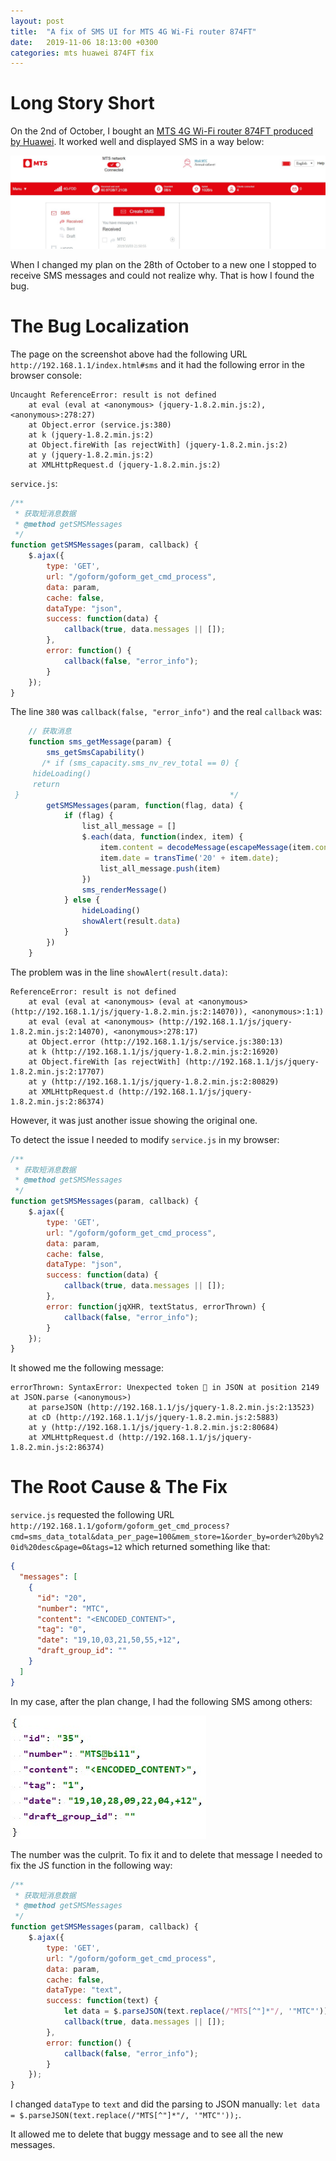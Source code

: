 ```yaml
---
layout: post
title:  "A fix of SMS UI for MTS 4G Wi-Fi router 874FT"
date:   2019-11-06 18:13:00 +0300
categories: mts huawei 874FT fix
---
```

# Long Story Short

On the 2nd of October, I bought an [MTS 4G Wi-Fi router 874FT produced by Huawei](https://spb.mts.ru/personal/mobilnaya-svyaz/mobilniy-internet/modemy-i-routery/). 
It worked well and displayed SMS in a way below:

![MTS 4G Wi-Fi router 874FT SMS UI](/assets/2019-11-06-mts-huawei-4g-wi-fi-router-fix/sms-ui.jpg)

When I changed my plan on the 28th of October to a new one I stopped to receive SMS messages and could 
not realize why. That is how I found the bug.

# The Bug Localization
The page on the screenshot above had the following URL `http://192.168.1.1/index.html#sms` and it 
had the following error in the browser console:
```
Uncaught ReferenceError: result is not defined
    at eval (eval at <anonymous> (jquery-1.8.2.min.js:2), <anonymous>:278:27)
    at Object.error (service.js:380)
    at k (jquery-1.8.2.min.js:2)
    at Object.fireWith [as rejectWith] (jquery-1.8.2.min.js:2)
    at y (jquery-1.8.2.min.js:2)
    at XMLHttpRequest.d (jquery-1.8.2.min.js:2)
```

`service.js`:
```javascript
/**
 * 获取短消息数据
 * @method getSMSMessages
 */
function getSMSMessages(param, callback) {
    $.ajax({
        type: 'GET',
        url: "/goform/goform_get_cmd_process",
        data: param,
        cache: false,
        dataType: "json",
        success: function(data) {
            callback(true, data.messages || []);
        },
        error: function() {
            callback(false, "error_info");
        }
    });
}
```

The line `380` was `callback(false, "error_info")` and the real `callback` was:
```javascript
    // 获取消息
    function sms_getMessage(param) {
        sms_getSmsCapability()
       /* if (sms_capacity.sms_nv_rev_total == 0) {       
     hideLoading()                               
     return                                      
 }                                               */
        getSMSMessages(param, function(flag, data) {
            if (flag) {
                list_all_message = []
                $.each(data, function(index, item) {
                    item.content = decodeMessage(escapeMessage(item.content));
                    item.date = transTime('20' + item.date);
                    list_all_message.push(item)
                })
                sms_renderMessage()
            } else {
                hideLoading()
                showAlert(result.data)
            }
        })
    }
```

The problem was in the line `showAlert(result.data)`:
```
ReferenceError: result is not defined
    at eval (eval at <anonymous> (eval at <anonymous> (http://192.168.1.1/js/jquery-1.8.2.min.js:2:14070)), <anonymous>:1:1)
    at eval (eval at <anonymous> (http://192.168.1.1/js/jquery-1.8.2.min.js:2:14070), <anonymous>:278:17)
    at Object.error (http://192.168.1.1/js/service.js:380:13)
    at k (http://192.168.1.1/js/jquery-1.8.2.min.js:2:16920)
    at Object.fireWith [as rejectWith] (http://192.168.1.1/js/jquery-1.8.2.min.js:2:17707)
    at y (http://192.168.1.1/js/jquery-1.8.2.min.js:2:80829)
    at XMLHttpRequest.d (http://192.168.1.1/js/jquery-1.8.2.min.js:2:86374)
```

However, it was just another issue showing the original one. 

To detect the issue I needed to modify `service.js` in my browser:
```javascript
/**
 * 获取短消息数据
 * @method getSMSMessages
 */
function getSMSMessages(param, callback) {
    $.ajax({
        type: 'GET',
        url: "/goform/goform_get_cmd_process",
        data: param,
        cache: false,
        dataType: "json",
        success: function(data) {
            callback(true, data.messages || []);
        },
        error: function(jqXHR, textStatus, errorThrown) {
            callback(false, "error_info");
        }
    });
}
```

It showed me the following message:
```
errorThrown: SyntaxError: Unexpected token  in JSON at position 2149 at JSON.parse (<anonymous>)
    at parseJSON (http://192.168.1.1/js/jquery-1.8.2.min.js:2:13523)
    at cD (http://192.168.1.1/js/jquery-1.8.2.min.js:2:5883)
    at y (http://192.168.1.1/js/jquery-1.8.2.min.js:2:80684)
    at XMLHttpRequest.d (http://192.168.1.1/js/jquery-1.8.2.min.js:2:86374)
```

# The Root Cause & The Fix

`service.js` requested the following URL 
`http://192.168.1.1/goform/goform_get_cmd_process?cmd=sms_data_total&data_per_page=100&mem_store=1&order_by=order%20by%20id%20desc&page=0&tags=12` 
which returned something like that:
```json
{
  "messages": [
    {
      "id": "20",
      "number": "MTC",
      "content": "<ENCODED_CONTENT>",
      "tag": "0",
      "date": "19,10,03,21,50,55,+12",
      "draft_group_id": ""
    }
  ]
}
```

In my case, after the plan change, I had the following SMS among others:

![A wrong number](/assets/2019-11-06-mts-huawei-4g-wi-fi-router-fix/wrong-number.jpg)

The number was the culprit. To fix it and to delete that message I needed to fix the JS function in 
the following way:
```javascript
/**
 * 获取短消息数据
 * @method getSMSMessages
 */
function getSMSMessages(param, callback) {
    $.ajax({
        type: 'GET',
        url: "/goform/goform_get_cmd_process",
        data: param,
        cache: false,
        dataType: "text",
        success: function(text) {
            let data = $.parseJSON(text.replace(/"MTS[^"]*"/, '"MTC"'));
            callback(true, data.messages || []);
        },
        error: function() {
            callback(false, "error_info");
        }
    });
}
```

I changed `dataType` to `text` and did the parsing to JSON manually: `let data = $.parseJSON(text.replace(/"MTS[^"]*"/, '"MTC"'));`.

It allowed me to delete that buggy message and to see all the new messages.
